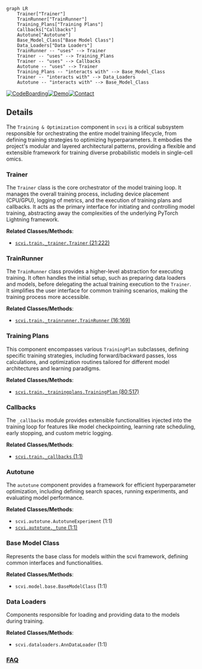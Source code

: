 ```mermaid
graph LR
    Trainer["Trainer"]
    TrainRunner["TrainRunner"]
    Training_Plans["Training Plans"]
    Callbacks["Callbacks"]
    Autotune["Autotune"]
    Base_Model_Class["Base Model Class"]
    Data_Loaders["Data Loaders"]
    TrainRunner -- "uses" --> Trainer
    Trainer -- "uses" --> Training_Plans
    Trainer -- "uses" --> Callbacks
    Autotune -- "uses" --> Trainer
    Training_Plans -- "interacts with" --> Base_Model_Class
    Trainer -- "interacts with" --> Data_Loaders
    Autotune -- "interacts with" --> Base_Model_Class
```

[![CodeBoarding](https://img.shields.io/badge/Generated%20by-CodeBoarding-9cf?style=flat-square)](https://github.com/CodeBoarding/CodeBoarding)[![Demo](https://img.shields.io/badge/Try%20our-Demo-blue?style=flat-square)](https://www.codeboarding.org/demo)[![Contact](https://img.shields.io/badge/Contact%20us%20-%20contact@codeboarding.org-lightgrey?style=flat-square)](mailto:contact@codeboarding.org)

## Details

The `Training & Optimization` component in `scvi` is a critical subsystem responsible for orchestrating the entire model training lifecycle, from defining training strategies to optimizing hyperparameters. It embodies the project's modular and layered architectural patterns, providing a flexible and extensible framework for training diverse probabilistic models in single-cell omics.

### Trainer
The `Trainer` class is the core orchestrator of the model training loop. It manages the overall training process, including device placement (CPU/GPU), logging of metrics, and the execution of training plans and callbacks. It acts as the primary interface for initiating and controlling model training, abstracting away the complexities of the underlying PyTorch Lightning framework.


**Related Classes/Methods**:

- <a href="https://github.com/scverse/scvi-tools/blob/main/src/scvi/train/_trainer.py#L21-L222" target="_blank" rel="noopener noreferrer">`scvi.train._trainer.Trainer` (21:222)</a>


### TrainRunner
The `TrainRunner` class provides a higher-level abstraction for executing training. It often handles the initial setup, such as preparing data loaders and models, before delegating the actual training execution to the `Trainer`. It simplifies the user interface for common training scenarios, making the training process more accessible.


**Related Classes/Methods**:

- <a href="https://github.com/scverse/scvi-tools/blob/main/src/scvi/train/_trainrunner.py#L16-L169" target="_blank" rel="noopener noreferrer">`scvi.train._trainrunner.TrainRunner` (16:169)</a>


### Training Plans
This component encompasses various `TrainingPlan` subclasses, defining specific training strategies, including forward/backward passes, loss calculations, and optimization routines tailored for different model architectures and learning paradigms.


**Related Classes/Methods**:

- <a href="https://github.com/scverse/scvi-tools/blob/main/src/scvi/train/_trainingplans.py#L80-L517" target="_blank" rel="noopener noreferrer">`scvi.train._trainingplans.TrainingPlan` (80:517)</a>


### Callbacks
The `_callbacks` module provides extensible functionalities injected into the training loop for features like model checkpointing, learning rate scheduling, early stopping, and custom metric logging.


**Related Classes/Methods**:

- <a href="https://github.com/scverse/scvi-tools/blob/main/src/scvi/train/_callbacks.py#L1-L1" target="_blank" rel="noopener noreferrer">`scvi.train._callbacks` (1:1)</a>


### Autotune
The `autotune` component provides a framework for efficient hyperparameter optimization, including defining search spaces, running experiments, and evaluating model performance.


**Related Classes/Methods**:

- `scvi.autotune.AutotuneExperiment` (1:1)
- <a href="https://github.com/scverse/scvi-tools/blob/main/src/scvi/autotune/_tune.py#L1-L1" target="_blank" rel="noopener noreferrer">`scvi.autotune._tune` (1:1)</a>


### Base Model Class
Represents the base class for models within the scvi framework, defining common interfaces and functionalities.


**Related Classes/Methods**:

- `scvi.model.base.BaseModelClass` (1:1)


### Data Loaders
Components responsible for loading and providing data to the models during training.


**Related Classes/Methods**:

- `scvi.dataloaders.AnnDataLoader` (1:1)




### [FAQ](https://github.com/CodeBoarding/GeneratedOnBoardings/tree/main?tab=readme-ov-file#faq)